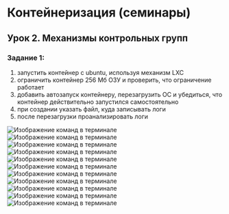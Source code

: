 # Контейнеризация (семинары) 
## Урок 2. Механизмы контрольных групп
### Задание 1:  

1. запустить контейнер с ubuntu, используя механизм LXC
2. ограничить контейнер 256 Мб ОЗУ и проверить, что ограничение работает
3. добавить автозапуск контейнеру, перезагрузить ОС и убедиться, что контейнер действительно запустился самостоятельно
4. при создании указать файл, куда записывать логи
5. после перезагрузки проанализировать логи
  
  
<image src="Foto2/foto1.png" alt="Изображение команд в терминале" caption="Изображение 1">    

<image src="Foto2/foto2.png" alt="Изображение команд в терминале" caption="Изображение 2">    

<image src="Foto2/foto3.png" alt="Изображение команд в терминале" caption="Изображение 3">      

<image src="Foto2/foto4.png" alt="Изображение команд в терминале" caption="Изображение 4">    

<image src="Foto2/foto5.png" alt="Изображение команд в терминале" caption="Изображение 5">  

<image src="Foto2/foto6.png" alt="Изображение команд в терминале" caption="Изображение 6">   

<image src="Foto2/foto7.png" alt="Изображение команд в терминале" caption="Изображение 7">  

<image src="Foto2/foto8.png" alt="Изображение команд в терминале" caption="Изображение 7">  

<image src="Foto2/foto9.png" alt="Изображение команд в терминале" caption="Изображение 7">  

<image src="Foto2/foto10.png" alt="Изображение команд в терминале" caption="Изображение 7">  

<image src="Foto2/foto11.png" alt="Изображение команд в терминале" caption="Изображение 7">
